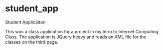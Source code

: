 student_app
===========

Student Applicaiton

This was a class application for a project in my Intro to Internet Computing Class.
The application is JQuery heavy and reads an XML file for the classes on the third page.
